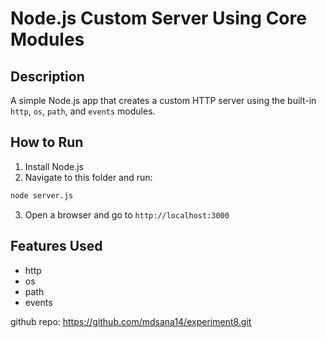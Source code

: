 # Node.js Custom Server Using Core Modules

## Description
A simple Node.js app that creates a custom HTTP server using the built-in `http`, `os`, `path`, and `events` modules.

## How to Run

1. Install Node.js
2. Navigate to this folder and run:
```bash
node server.js
```
3. Open a browser and go to `http://localhost:3000`

## Features Used
- http
- os
- path
- events

 github repo:
 https://github.com/mdsana14/experiment8.git
